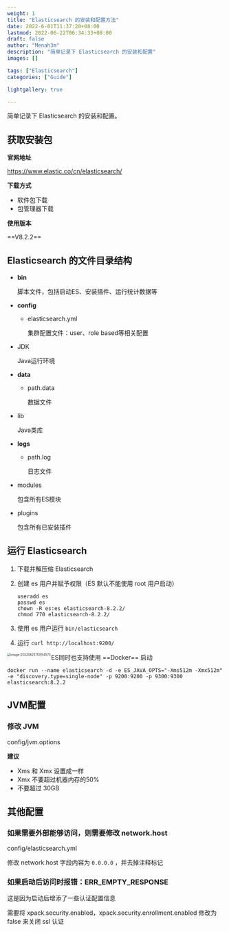 ```yaml
---
weight: 1
title: "Elasticsearch 的安装和配置方法"
date: 2022-6-01T11:37:20+08:00
lastmod: 2022-06-22T06:34:33+08:00
draft: false
author: "Menah3m"
description: "简单记录下 Elasticsearch 的安装和配置"
images: []

tags: ["Elasticsearch"]
categories: ["Guide"]

lightgallery: true

---
```




简单记录下 Elasticsearch 的安装和配置。


<!--more-->

## 获取安装包

**官网地址**

https://www.elastic.co/cn/elasticsearch/

**下载方式**

- 软件包下载
- 包管理器下载

**使用版本**

==V8.2.2==

## Elasticsearch 的文件目录结构

- **bin**

  脚本文件，包括启动ES、安装插件、运行统计数据等

- **config**

  - elasticsearch.yml

    集群配置文件：user、role based等相关配置

- JDK

  Java运行环境

- **data**

  - path.data

    数据文件

- lib

  Java类库

- **logs**

  - path.log

    日志文件

- modules

  包含所有ES模块

- plugins

  包含所有已安装插件



## 运行 Elasticsearch

1. 下载并解压缩 Elasticsearch

2. 创建 es 用户并赋予权限（ES 默认不能使用 root 用户启动）

   ```shell
   useradd es
   passwd es
   chown -R es:es elasticsearch-8.2.2/
   chmod 770 elasticsearch-8.2.2/
   ```

3. 使用 es 用户运行 `bin/elasticsearch` 

4. 运行 `curl http://localhost:9200/` 

<img src="https://menah3m-image-bucket.oss-cn-chengdu.aliyuncs.com/img/image-20220623113554573.png" alt="image-20220623113554573" style="zoom:50%;" align="left"/>





ES同时也支持使用 ==Docker== 启动

```shell
docker run --name elasticsearch -d -e ES_JAVA_OPTS="-Xms512m -Xmx512m" -e "discovery.type=single-node" -p 9200:9200 -p 9300:9300 elasticsearch:8.2.2
```



## JVM配置

### 修改 JVM

config/jvm.options

**建议**

- Xms 和 Xmx 设置成一样
- Xmx 不要超过机器内存的50%
- 不要超过 30GB



## 其他配置

### 如果需要外部能够访问，则需要修改 network.host

config/elasticsearch.yml

修改 network.host 字段内容为 `0.0.0.0` ，并去掉注释标记



### 如果启动后访问时报错：ERR_EMPTY_RESPONSE

这是因为启动后增添了一些认证配置信息

需要将 xpack.security.enabled，xpack.security.enrollment.enabled 修改为 false 来关闭 ssl 认证
